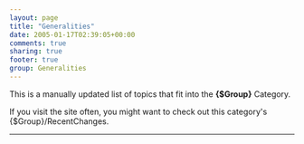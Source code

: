 ```yaml
---
layout: page
title: "Generalities"
date: 2005-01-17T02:39:05+00:00
comments: true
sharing: true
footer: true
group: Generalities
---
```


This is a manually updated list of topics that fit into the **{$Group}** Category.

If you visit the site often, you might want to check out this category's {$Group}/RecentChanges.

----

